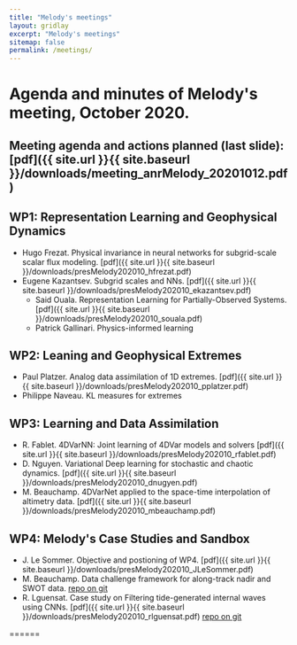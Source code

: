 ```yaml
---
title: "Melody's meetings"
layout: gridlay
excerpt: "Melody's meetings"
sitemap: false
permalink: /meetings/
---
```



# Agenda and minutes of Melody's meeting, October 2020. 
## Meeting agenda and actions planned (last slide): [pdf]({{ site.url }}{{ site.baseurl }}/downloads/meeting_anrMelody_20201012.pdf)
## WP1: Representation Learning and Geophysical Dynamics
* Hugo Frezat.  Physical invariance in neural networks for subgrid-scale scalar flux modeling. [pdf]({{ site.url }}{{ site.baseurl }}/downloads/presMelody202010_hfrezat.pdf)
* Eugene Kazantsev. Subgrid scales and NNs. [pdf]({{ site.url }}{{ site.baseurl }}/downloads/presMelody202010_ekazantsev.pdf)
    + Said Ouala. Representation Learning for Partially-Observed Systems. [pdf]({{ site.url }}{{ site.baseurl }}/downloads/presMelody202010_souala.pdf)
    + Patrick Gallinari. Physics-informed learning 
## WP2: Leaning and Geophysical Extremes
+ Paul Platzer. Analog data assimilation of 1D extremes. [pdf]({{ site.url }}{{ site.baseurl }}/downloads/presMelody202010_pplatzer.pdf)
+ Philippe Naveau. KL measures for extremes
## WP3: Learning and Data Assimilation
+ R. Fablet. 4DVarNN: Joint learning of 4DVar models and solvers [pdf]({{ site.url }}{{ site.baseurl }}/downloads/presMelody202010_rfablet.pdf)
+ D. Nguyen. Variational Deep learning for stochastic and chaotic dynamics. [pdf]({{ site.url }}{{ site.baseurl }}/downloads/presMelody202010_dnugyen.pdf)
+ M. Beauchamp. 4DVarNet applied to the space-time interpolation of altimetry data. [pdf]({{ site.url }}{{ site.baseurl }}/downloads/presMelody202010_mbeauchamp.pdf)
## WP4: Melody's Case Studies and Sandbox
+ J. Le Sommer. Objective and postioning of WP4. [pdf]({{ site.url }}{{ site.baseurl }}/downloads/presMelody202010_JLeSommer.pdf)
+ M. Beauchamp. Data challenge framework for along-track nadir and SWOT data. [repo on git](https://github.com/CIA-Oceanix/2020a_IMT_SSH_mapping_NATL60)
+ R. Lguensat. Case study on Filtering tide-generated internal waves using CNNs. [pdf]({{ site.url }}{{ site.baseurl }}/downloads/presMelody202010_rlguensat.pdf) [repo on git](https://github.com/CIA-Oceanix/DetideNet)

======

